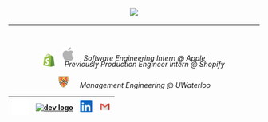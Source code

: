 <p align="center">
  <img src="https://github.com/alanwu4321/alanwu4321/blob/master/ezgif.com-resize%20(4).gif" >
</p>

----
<p align="center">
  <img style="position: relative; top:31px;" src="https://github.com/alanwu4321/alanwu4321/blob/master/Apple_logo_grey.svg" width="22px" > <em style="position: relative; top:31px; margin-bottom: 5px; font-style: bold;"> &nbsp; &nbsp; Software Engineering Intern @ Apple </em>
</p>
<p align="center">
<img src="https://github.com/alanwu4321/alanwu4321/blob/master/shopify-logo-svg-vector.svg" width="23px"> &nbsp; &nbsp; <em> Previously Production Engineer Intern @ Shopify  </em>
  </p>
<p align="center">
<img src="https://github.com/alanwu4321/alanwu4321/blob/master/rsz_1university-of-waterloo-1-logo-png-transparent_1.png" width="25px">  &nbsp; &nbsp;<em>  Management Engineering @ UWaterloo  </em>
  </p>


| [<img src="https://raw.githubusercontent.com/Delta456/Delta456/master/img/github.png" alt="github logo" width="34">](https://github.com/alanwu4321) |  [<img src="https://alan-wu.com/favicon.ico" alt="dev logo" width="24">](https://alan-wu.com) |  [<img src="https://github.com/Amchuz/Amchuz/blob/master/linkedin.jpeg" alt="linkedin logo" width="24">](https://www.linkedin.com/in/alan-wu-36b668157/) |  [<img src="https://github.com/Amchuz/Amchuz/blob/master/gmail.jpeg" alt="gmail logo" width="24">](mailto://alanwu.job@gmail.com)
|---|---|---|---|



